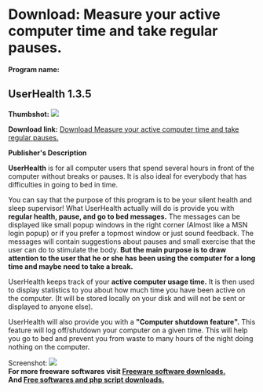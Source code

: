 # Download: Measure your active computer time and take regular pauses.

**Program name:**

## UserHealth 1.3.5

  
**Thumbshot:** ![](http://www.freewarefiles.com/screenshot/userhealthdialog_md.gif)   
  
**Download link:** [Download Measure your active computer time and take regular pauses.](http://freesoftwares.boysofts.com/UserHealth_program_14020.html)  
  


**Publisher's Description**  
  


**UserHealth** is for all computer users that spend several hours in front of the computer without breaks or pauses. It is also ideal for everybody that has difficulties in going to bed in time.  
  
You can say that the purpose of this program is to be your silent health and sleep supervisor! What UserHealth actually will do is provide you with **regular health, pause, and go to bed messages.** The messages can be displayed like small popup windows in the right corner (Almost like a MSN login popup) or if you prefer a topmost window or just sound feedback. The messages will contain suggestions about pauses and small exercise that the user can do to stimulate the body. **But the main purpose is to draw attention to the user that he or she has been using the computer for a long time and maybe need to take a break.**  
  
UserHealth keeps track of your **active computer usage time.** It is then used to display statistics to you about how much time you have been active on the computer. (It will be stored locally on your disk and will not be sent or displayed to anyone else).  
  
UserHealth will also provide you with a **"Computer shutdown feature".** This feature will log off/shutdown your computer on a given time. This will help you go to bed and prevent you from waste to many hours of the night doing nothing on the computer. 

  
  
Screenshot: ![](http://www.freewarefiles.com/screenshot/userhealthdialog.gif)   
**For more freeware softwares visit [Freeware software downloads.](http://freesoftwares.boysofts.com/)**   
**And [Free softwares and php script downloads.](http://www.boysofts.com/)**
